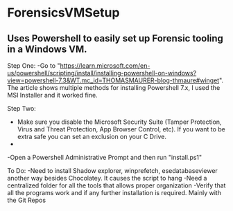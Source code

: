 # ForensicsVMSetup
Uses Powershell to easily set up Forensic tooling in a Windows VM. 
-----------------------------------------------------------------------
Step One:
-Go to "https://learn.microsoft.com/en-us/powershell/scripting/install/installing-powershell-on-windows?view=powershell-7.3&WT.mc_id=THOMASMAURER-blog-thmaure#winget". The article shows multiple methods for installing Powershell 7.x, I used the MSI Installer and it worked fine.

Step Two:
- Make sure you disable the Microsoft Security Suite (Tamper Protection, Virus and Threat Protection, App Browser Control, etc). If you want to be extra safe you can set an exclusion on your C Drive.
-
-Open a Powershell Administrative Prompt and then run "install.ps1"



To Do:
-Need to install Shadow explorer, winprefetch, esedatabaseviewer another way besides Chocolatey. It causes the script to hang
-Need a centralized folder for all the tools that allows proper organization
-Verify that all the programs work and if any further installation is required. Mainly with the Git Repos


